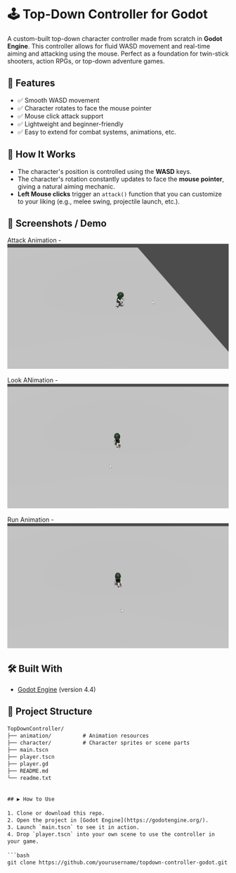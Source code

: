 # 🕹️ Top-Down Controller for Godot

A custom-built top-down character controller made from scratch in **Godot Engine**. This controller allows for fluid WASD movement and real-time aiming and attacking using the mouse. Perfect as a foundation for twin-stick shooters, action RPGs, or top-down adventure games.

## 🚀 Features

- ✅ Smooth WASD movement
- ✅ Character rotates to face the mouse pointer
- ✅ Mouse click attack support
- ✅ Lightweight and beginner-friendly
- ✅ Easy to extend for combat systems, animations, etc.

## 🧠 How It Works

- The character's position is controlled using the **WASD** keys.
- The character's rotation constantly updates to face the **mouse pointer**, giving a natural aiming mechanic.
- **Left Mouse clicks** trigger an `attack()` function that you can customize to your liking (e.g., melee swing, projectile launch, etc.).

## 📸 Screenshots / Demo

Attack Animation -
![alt text](image-1.png)

Look ANimation -
![alt text](image-2.png)

Run Animation -
![alt text](image-3.png)

## 🛠️ Built With

- [Godot Engine](https://godotengine.org/) (version 4.4)

## 📂 Project Structure

````plaintext
TopDownController/
├── animation/          # Animation resources
├── character/          # Character sprites or scene parts
├── main.tscn
├── player.tscn
├── player.gd
├── README.md
└── readme.txt


## ▶️ How to Use

1. Clone or download this repo.
2. Open the project in [Godot Engine](https://godotengine.org/).
3. Launch `main.tscn` to see it in action.
4. Drop `player.tscn` into your own scene to use the controller in your game.

```bash
git clone https://github.com/yourusername/topdown-controller-godot.git


````
